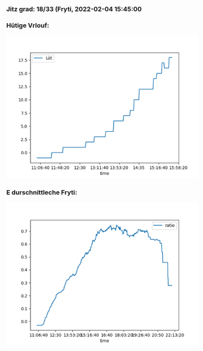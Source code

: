 ### Jitz grad: 18/33 (Fryti, 2022-02-04 15:45:00

### Hütige Vrlouf:
![Graph](Today.png)

### E durschnittleche Fryti:
![Graph](Fryti.png)